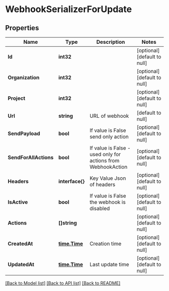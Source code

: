 # WebhookSerializerForUpdate

## Properties
Name | Type | Description | Notes
------------ | ------------- | ------------- | -------------
**Id** | **int32** |  | [optional] [default to null]
**Organization** | **int32** |  | [optional] [default to null]
**Project** | **int32** |  | [optional] [default to null]
**Url** | **string** | URL of webhook | [default to null]
**SendPayload** | **bool** | If value is False send only action | [optional] [default to null]
**SendForAllActions** | **bool** | If value is False - used only for actions from WebhookAction | [optional] [default to null]
**Headers** | **interface{}** | Key Value Json of headers | [optional] [default to null]
**IsActive** | **bool** | If value is False the webhook is disabled | [optional] [default to null]
**Actions** | **[]string** |  | [optional] [default to null]
**CreatedAt** | [**time.Time**](time.Time.md) | Creation time | [optional] [default to null]
**UpdatedAt** | [**time.Time**](time.Time.md) | Last update time | [optional] [default to null]

[[Back to Model list]](../README.md#documentation-for-models) [[Back to API list]](../README.md#documentation-for-api-endpoints) [[Back to README]](../README.md)



